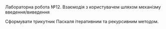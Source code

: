 Лабораторна робота №12. Взаємодія з користувачем шляхом механізму введення/виведення

Сформувати трикутник Паскаля ітеративним та рекурсивним методом.
